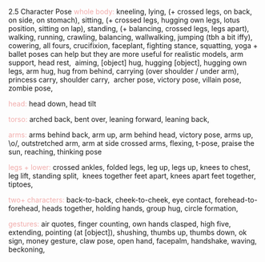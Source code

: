 2.5 Character Pose
<font color=F1ACAB>whole body:</font>
kneeling, lying, (+ crossed legs, on back, on side, on stomach), sitting, (+ crossed legs, hugging own legs, lotus position, sitting on lap), standing, (+ balancing, crossed legs, legs apart), 
walking, running, crawling, balancing, wallwalking, jumping (tbh a bit iffy), 
cowering, all fours, crucifixion, faceplant, fighting stance, squatting,
yoga + ballet poses can help but they are more useful for realistic models,
arm support, head rest, 
aiming, \[object\] hug, hugging \[object\], hugging own legs, arm hug, hug from behind, carrying (over shoulder / under arm), princess carry, shoulder carry, 
archer pose, victory pose, villain pose, zombie pose, 

<font color=F1ACAB>head:</font>
head down, head tilt

<font color=F1ACAB>torso:</font>
arched back, bent over, leaning forward, leaning back, 

<font color=F1ACAB>arms:</font>
arms behind back, arm up, arm behind head, victory pose, arms up, \\o/, outstretched arm, arm at side
crossed arms, flexing, t-pose, praise the sun, reaching, thinking pose

<font color=F1ACAB>legs + lower:</font>
crossed ankles, folded legs, leg up, legs up, knees to chest, leg lift, standing split, 
knees together feet apart, knees apart feet together, 
tiptoes, 

<font color=F1ACAB>two+ characters:</font>
back-to-back, cheek-to-cheek, eye contact, forehead-to-forehead, heads together, holding hands, group hug, circle formation,

<font color=F1ACAB>gestures:</font>
air quotes, finger counting, own hands clasped, high five, extending, pointing (at \[object\]), shushing, thumbs up, thumbs down, ok sign, money gesture, claw pose, open hand, facepalm, handshake, waving, beckoning, 